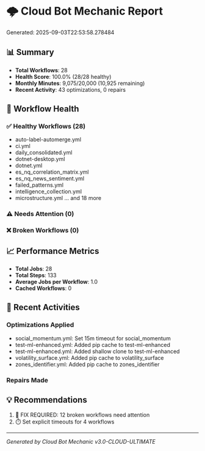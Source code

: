 # 🌩️ Cloud Bot Mechanic Report
        
Generated: 2025-09-03T22:53:58.278484

## 📊 Summary

- **Total Workflows**: 28
- **Health Score**: 100.0% (28/28 healthy)
- **Monthly Minutes**: 9,075/20,000 (10,925 remaining)
- **Recent Activity**: 43 optimizations, 0 repairs

## 🏥 Workflow Health

### ✅ Healthy Workflows (28)
- auto-label-automerge.yml
- ci.yml
- daily_consolidated.yml
- dotnet-desktop.yml
- dotnet.yml
- es_nq_correlation_matrix.yml
- es_nq_news_sentiment.yml
- failed_patterns.yml
- intelligence_collection.yml
- microstructure.yml
... and 18 more

### ⚠️ Needs Attention (0)


### ❌ Broken Workflows (0)


## 📈 Performance Metrics

- **Total Jobs**: 28
- **Total Steps**: 133
- **Average Jobs per Workflow**: 1.0
- **Cached Workflows**: 0

## 🔧 Recent Activities

### Optimizations Applied
- social_momentum.yml: Set 15m timeout for social_momentum
- test-ml-enhanced.yml: Added pip cache to test-ml-enhanced
- test-ml-enhanced.yml: Added shallow clone to test-ml-enhanced
- volatility_surface.yml: Added pip cache to volatility_surface
- zones_identifier.yml: Added pip cache to zones_identifier

### Repairs Made


## 💡 Recommendations

1. 🔧 FIX REQUIRED: 12 broken workflows need attention
2. ⏱️ Set explicit timeouts for 4 workflows

---
*Generated by Cloud Bot Mechanic v3.0-CLOUD-ULTIMATE*
